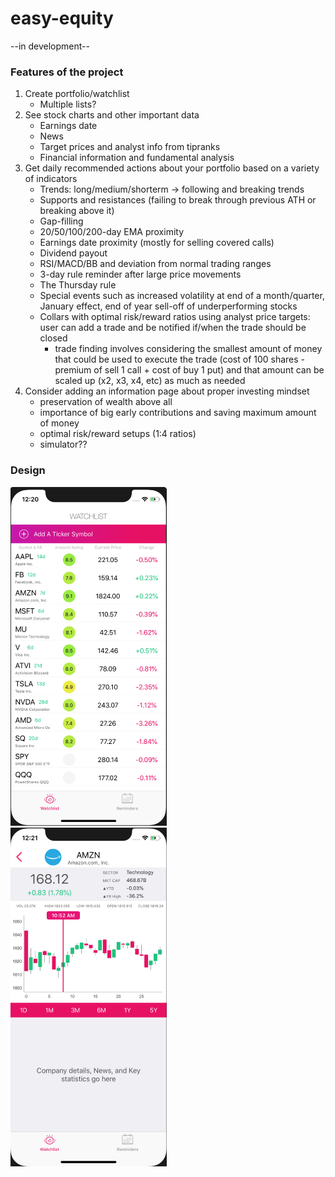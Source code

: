 # easy-equity

--in development--

### Features of the project

1. Create portfolio/watchlist
   + Multiple lists?
2. See stock charts and other important data
   + Earnings date
   + News
   + Target prices and analyst info from tipranks
   + Financial information and fundamental analysis
3. Get daily recommended actions about your portfolio based on a variety of indicators
   + Trends: long/medium/shorterm -> following and breaking trends
   + Supports and resistances (failing to break through previous ATH or breaking above it)
   + Gap-filling
   + 20/50/100/200-day EMA proximity
   + Earnings date proximity (mostly for selling covered calls)
   + Dividend payout
   + RSI/MACD/BB and deviation from normal trading ranges
   + 3-day rule reminder after large price movements
   + The Thursday rule
   + Special events such as increased volatility at end of a month/quarter, January effect, end of year sell-off of     underperforming stocks
   + Collars with optimal risk/reward ratios using analyst price targets: user can add a trade and be notified if/when the trade should be closed
      + trade finding involves considering the smallest amount of money that could be used to execute the trade (cost of 100 shares - premium of sell 1 call + cost of buy 1 put) and that amount can be scaled up (x2, x3, x4, etc) as much as needed
4. Consider adding an information page about proper investing mindset
   + preservation of wealth above all
   + importance of big early contributions and saving maximum amount of money
   + optimal risk/reward setups (1:4 ratios)
   + simulator??

### Design
<img src="screenshots/Watchlist_ss.png" width="250"/> &nbsp;&nbsp;&nbsp;&nbsp;&nbsp;<img src="screenshots/Details_ss.png" width="250"/>
